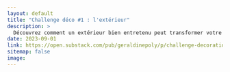 ```yaml
---
layout: default
title: "Challenge déco #1 : l'extérieur"
description: >
  Découvrez comment un extérieur bien entretenu peut transformer votre bien-être et votre confiance en vous. Ce guide vous offre des conseils pratiques et simples pour soigner l'entrée et l'extérieur de votre habitat, démontrant l'impact positif d'un espace extérieur soigné sur votre humeur et l'image que vous projetez.
date: 2023-09-01
link: https://open.substack.com/pub/geraldinepoly/p/challenge-decoration-prendre-soin-de-l-exterieur
sitemap: false
image:
---
```

